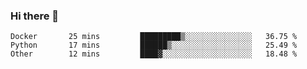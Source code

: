 ### Hi there 👋

<!--
**gustavkrist/gustavkrist** is a ✨ _special_ ✨ repository because its `README.md` (this file) appears on your GitHub profile.

Here are some ideas to get you started:

- 🔭 I’m currently working on ...
- 🌱 I’m currently learning ...
- 👯 I’m looking to collaborate on ...
- 🤔 I’m looking for help with ...
- 💬 Ask me about ...
- 📫 How to reach me: ...
- 😄 Pronouns: ...
- ⚡ Fun fact: ...
-->

<!--START_SECTION:waka-->

```text
Docker       25 mins         █████████▒░░░░░░░░░░░░░░░   36.75 %
Python       17 mins         ██████▒░░░░░░░░░░░░░░░░░░   25.49 %
Other        12 mins         ████▓░░░░░░░░░░░░░░░░░░░░   18.48 %
```

<!--END_SECTION:waka-->
